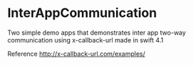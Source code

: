 # InterAppCommunication
Two simple demo apps that demonstrates inter app two-way communication using x-callback-url made in swift 4.1

Reference http://x-callback-url.com/examples/
